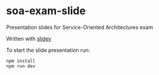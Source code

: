 # soa-exam-slide

Presentation slides for Service-Oriented Architectures exam

Written with [slidev](https://github.com/slidevjs/slidev)

To start the slide presentation run:
```
npm install
npm run dev
```
